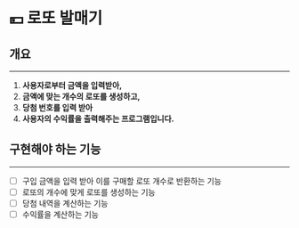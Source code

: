 # 💴 로또 발매기 

## 개요

---

1. **사용자로부터 금액을 입력받아,**
2. **금액에 맞는 개수의 로또를 생성하고,** 
3. **당첨 번호를 입력 받아** 
4. **사용자의 수익률을 출력해주는 프로그램입니다.**


## 구현해야 하는 기능

---

- [ ] 구입 금액을 입력 받아 이를 구매할 로또 개수로 반환하는 기능
- [ ] 로또의 개수에 맞게 로또를 생성하는 기능
- [ ] 당첨 내역을 계산하는 기능
- [ ] 수익률을 계산하는 기능